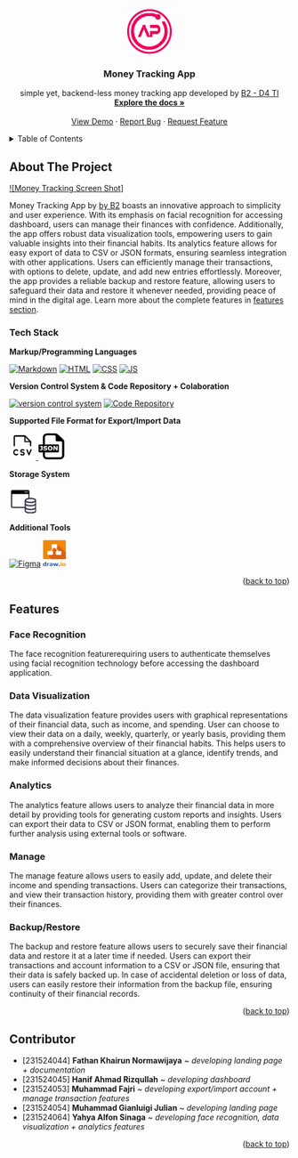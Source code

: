 <!-- PROJECT LOGO -->
<a name="readme-top"></a>
<br />
<div align="center">
  <a href="https://github.com/muhammadfajri-tif/b2-money-tracking">
    <img src="images/logo.png" alt="Logo" width="80" height="80">
  </a>

<h3 align="center">Money Tracking App</h3>

  <p align="center">
    simple yet, backend-less money tracking app developed by <a href="#contributor"> B2 - D4 TI</a>
    <br />
    <a href="https://github.com/muhammadfajri-tif/b2-money-tracking#"><strong>Explore the docs »</strong></a>
    <br />
    <br />
    <a href="https://muhammadfajri-tif.github.io/b2-money-tracking">View Demo</a>
    ·
    <a href="https://github.com/muhammadfajri-tif/b2-money-tracking/issues">Report Bug</a>
    ·
    <a href="https://github.com/muhammadfajri-tif/b2-money-tracking/issues">Request Feature</a>
  </p>
</div>

<!-- TABLE OF CONTENTS -->
<details>
  <summary>Table of Contents</summary>
  <ol>
    <li>
        <a href="#about-the-project">About The Project</a>
        <ul>
            <li><a href="#tech-stack">Tech Stack</a></li>
        </ul>
    </li>
    <li>
        <a href="#features">Features</a>
        <ul>
            <li><a href="#face-recognition">Face Recognition</a></li>
            <li><a href="#data-visualization">Data Visualization</a></li>
            <li><a href="#analytics">Analytics</a></li>
            <li><a href="#manage">Manage</a></li>
            <li><a href="#backuprestore">Backup/Restore</a></li>
        </ul>
    </li>
    <li><a href="#contributor">Contributor</a></li>
  </ol>
</details>


<!-- ABOUT THE PROJECT -->
## About The Project

[![Money Tracking Screen Shot]](/docs/web-screenshoot.png)

Money Tracking App by [by B2](#contributor) boasts an innovative approach to simplicity and user experience. With its emphasis on facial recognition for accessing dashboard, users can manage their finances with confidence. Additionally, the app offers robust data visualization tools, empowering users to gain valuable insights into their financial habits. Its analytics feature allows for easy export of data to CSV or JSON formats, ensuring seamless integration with other applications. Users can efficiently manage their transactions, with options to delete, update, and add new entries effortlessly. Moreover, the app provides a reliable backup and restore feature, allowing users to safeguard their data and restore it whenever needed, providing peace of mind in the digital age. Learn more about the complete features in [features section](#features).


<!-- Tech Stack -->
### Tech Stack

**Markup/Programming Languages**

[![Markdown](https://skillicons.dev/icons?i=markdown)](https://www.markdownguide.org/)
[![HTML](https://skillicons.dev/icons?i=html)](https://developer.mozilla.org/en-US/docs/Web/HTML)
[![CSS](https://skillicons.dev/icons?i=css)](https://developer.mozilla.org/en-US/docs/Web/CSS)
[![JS](https://skillicons.dev/icons?i=js)](https://developer.mozilla.org/en-US/docs/Web/JavaScript)

**Version Control System & Code Repository + Colaboration**

[![version control system](https://skillicons.dev/icons?i=git)](https://git-scm.com/)
[![Code Repository](https://skillicons.dev/icons?i=github)](https://github.com/)

**Supported File Format for Export/Import Data**


<a href="https://en.wikipedia.org/wiki/Comma-separated_values">
    <img src="./docs/csv-icon.png" alt="CSV Icon" width="48" height="48">
</a>
<a href="https://www.json.org/json-en.html">
    <img src="./docs/json-icon.png" alt="JSON Icon" width="48" height="48">
</a>

<!-- [![CSV]](./docs/csv-icon.png =48x48)(https://en.wikipedia.org/wiki/Comma-separated_values) -->
<!-- [![JSON](./docs/json-icon.png =48x48)(https://www.json.org/json-en.html) -->

**Storage System**

<a href="https://developer.mozilla.org/en-US/docs/Web/API/Window/localStorage">
    <img src="./docs/file-storage.png" alt="Browser Local Storage Icon" width="48" height="48">
</a>

<!-- ![Browser Local Storage](./docs/file-storage.png =48x48)(https://developer.mozilla.org/en-US/docs/Web/API/Window/localStorage) -->

**Additional Tools**

[![Figma](https://skillicons.dev/icons?i=figma)](https://www.figma.com/)
<a href="https://www.drawio.com/">
    <img src="./docs/drawio.png" alt="Drawio Icon" width="42" height="48">
</a>

<!-- [![Draw IO]](./docs/drawio.png =42x48)(https://www.drawio.com/) -->

<p align="right">(<a href="#readme-top">back to top</a>)</p>


 <!-- Features Section -->
## Features

### Face Recognition

The face recognition featurerequiring users to authenticate themselves using facial recognition technology before accessing the dashboard application. 

### Data Visualization

The data visualization feature provides users with graphical representations of their financial data, such as income, and spending. User can choose to view their data on a daily, weekly, quarterly, or yearly basis, providing them with a comprehensive overview of their financial habits. This helps users to easily understand their financial situation at a glance, identify trends, and make informed decisions about their finances.

### Analytics

The analytics feature allows users to analyze their financial data in more detail by providing tools for generating custom reports and insights. Users can export their data to CSV or JSON format, enabling them to perform further analysis using external tools or software.

### Manage

The manage feature allows users to easily add, update, and delete their income and spending transactions. Users can categorize their transactions, and view their transaction history, providing them with greater control over their finances.

### Backup/Restore

The backup and restore feature allows users to securely save their financial data and restore it at a later time if needed. Users can export their transactions and account information to a CSV or JSON file, ensuring that their data is safely backed up. In case of accidental deletion or loss of data, users can easily restore their information from the backup file, ensuring continuity of their financial records.

<p align="right">(<a href="#readme-top">back to top</a>)</p>


## Contributor

- [231524044] **Fathan Khairun Normawijaya** ~ *developing landing page + documentation*
- [231524045] **Hanif Ahmad Rizqullah** ~ *developing dashboard*
- [231524053] **Muhammad Fajri** ~ *developing export/import account + manage transaction features*
- [231524054] **Muhammad Gianluigi Julian** ~ *developing landing page*
- [231524064] **Yahya Alfon Sinaga** ~ *developing face recognition, data visualization + analytics features*

<p align="right">(<a href="#readme-top">back to top</a>)</p>
